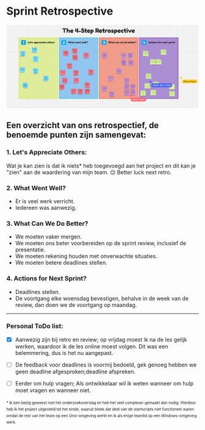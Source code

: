 # Sprint Retrospective

![Retrospective Image](../Diyar/images/retro2.png)

## Een overzicht van ons retrospectief, de benoemde punten zijn samengevat:

### 1. Let's Appreciate Others:
Wat je kan zien is dat ik niets* heb toegevoegd aan het project en dit kan je "zien" aan de waardering van mijn team. 😔 Better luck next retro.

### 2. What Went Well?
- Er is veel werk verricht.
- Iedereen was aanwezig.

### 3. What Can We Do Better?
- We moeten vaker mergen.
- We moeten ons beter voorbereiden op de sprint review, inclusief de presentatie.
- We moeten rekening houden met onverwachte situaties.
- We moeten betere deadlines stellen.

### 4. Actions for Next Sprint?
- Deadlines stellen.
- De voortgang elke woensdag bevestigen, behalve in de week van de review, dan doen we de voortgang op maandag.

---

### Personal ToDo list:
- [x] Aanwezig zijn bij retro en review; op vrijdag moest ik na de les gelijk werken, waardoor ik de les online moest volgen. Dit was een belemmering, dus is het nu aangepast.
- [ ] De feedback voor deadlines is voormij bedoeld, gek genoeg hebben we geen deadline afgesproken;deadline afspreken.
- [ ] Eerder om hulp vragen; Als ontwikkelaar wil ik weten wanneer om hulp moet vragen en wanneer niet. 






<span style="font-size:0.70em;">
    * Ik ben bezig geweest met het onderzoeksverslag en heb het veel complexer gemaakt dan nodig. Hierdoor heb ik het project uitgesteld tot het einde, waaruit bleek dat deel van de startscripts niet functioneel waren omdat de rest van het team op een Unix-omgeving werkt en ik als enige teamlid op een Windows-omgeving werk.
</span>